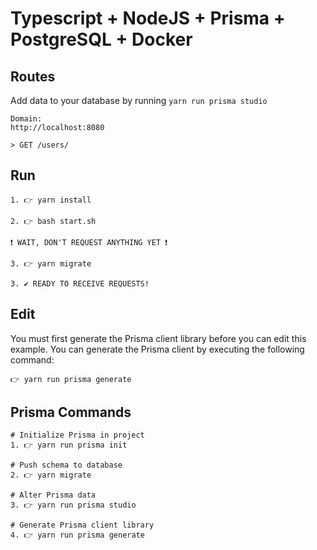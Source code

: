 # Typescript + NodeJS + Prisma + PostgreSQL + Docker

## Routes
Add data to your database by running `yarn run prisma studio`
```
Domain:
http://localhost:8080

> GET /users/
```

## Run
```
1. 👉 yarn install

2. 👉 bash start.sh

❗ WAIT, DON'T REQUEST ANYTHING YET ❗

3. 👉 yarn migrate

3. ✔️ READY TO RECEIVE REQUESTS!
```

## Edit
You must first generate the Prisma client library before you can edit this example. 
You can generate the Prisma client by executing the following command:
```
👉 yarn run prisma generate
```

## Prisma Commands
```
# Initialize Prisma in project
1. 👉 yarn run prisma init 

# Push schema to database
2. 👉 yarn migrate

# Alter Prisma data
3. 👉 yarn run prisma studio

# Generate Prisma client library
4. 👉 yarn run prisma generate
```
